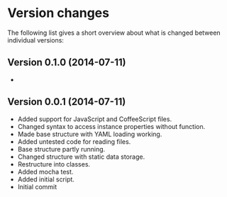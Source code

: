 Version changes
=================================================

The following list gives a short overview about what is changed between
individual versions:

Version 0.1.0 (2014-07-11)
-------------------------------------------------
- 

Version 0.0.1 (2014-07-11)
-------------------------------------------------
- Added support for JavaScript and CoffeeScript files.
- Changed syntax to access instance properties without function.
- Made base structure with YAML loading working.
- Added untested code for reading files.
- Base structure partly running.
- Changed structure with static data storage.
- Restructure into classes.
- Added mocha test.
- Added initial script.
- Initial commit

